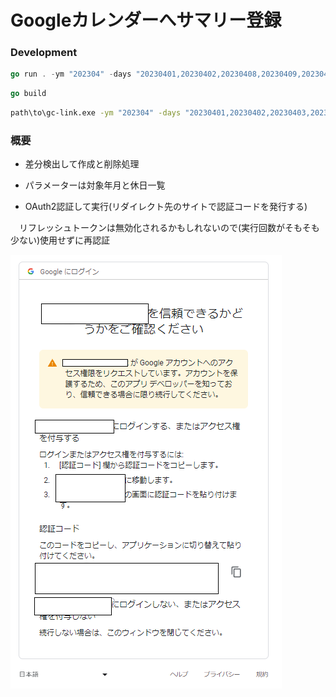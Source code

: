 # Googleカレンダーへサマリー登録

### Development

```go
go run . -ym "202304" -days "20230401,20230402,20230408,20230409,20230415,20230416,20230422,20230423,20230429,20230430"
```

```go
go build
```

```sh
path\to\gc-link.exe -ym "202304" -days "20230401,20230402,20230403,20230408,20230409,20230415,20230416,20230422,20230423,20230429,20230430"
```

### 概要

- 差分検出して作成と削除処理

- パラメーターは対象年月と休日一覧

- OAuth2認証して実行(リダイレクト先のサイトで認証コードを発行する)

　リフレッシュトークンは無効化されるかもしれないので(実行回数がそもそも少ない)使用せずに再認証

 ![redirect.png](./assets/redirect.png)